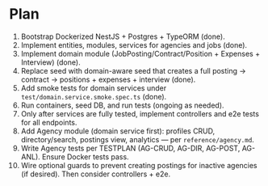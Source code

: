 # Plan

1) Bootstrap Dockerized NestJS + Postgres + TypeORM (done).
2) Implement entities, modules, services for agencies and jobs (done).
3) Implement domain module (JobPosting/Contract/Position + Expenses + Interview) (done).
4) Replace seed with domain-aware seed that creates a full posting -> contract -> positions + expenses + interview (done).
5) Add smoke tests for domain services under `test/domain.service.smoke.spec.ts` (done).
6) Run containers, seed DB, and run tests (ongoing as needed).
7) Only after services are fully tested, implement controllers and e2e tests for all endpoints.
8) Add Agency module (domain service first): profiles CRUD, directory/search, postings view, analytics — per `reference/agency.md`.
9) Write Agency tests per TESTPLAN (AG-CRUD, AG-DIR, AG-POST, AG-ANL). Ensure Docker tests pass.
10) Wire optional guards to prevent creating postings for inactive agencies (if desired). Then consider controllers + e2e.
